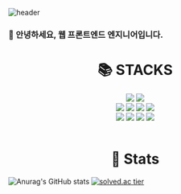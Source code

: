 ![header](https://capsule-render.vercel.app/api?type=waving&color=gradient&idx=2&height=250&section=header&text=JunSik's%20GitHub&fontSize=70&animation=fadeIn)
### 👋 안녕하세요, 웹 프론트엔드 엔지니어입니다.

<div align=center><h1>📚 STACKS</h1></div>

<div align=center> 

  <img src="https://img.shields.io/badge/react-61DAFB?style=for-the-badge&logo=react&logoColor=black"> 
  <img src="https://img.shields.io/badge/vue.js-4FC08D?style=for-the-badge&logo=vue.js&logoColor=white"> 
  <br>

  
  <img src="https://img.shields.io/badge/html5-E34F26?style=for-the-badge&logo=html5&logoColor=white"> 
  <img src="https://img.shields.io/badge/css-1572B6?style=for-the-badge&logo=css3&logoColor=white"> 
  <img src="https://img.shields.io/badge/javascript-F7DF1E?style=for-the-badge&logo=javascript&logoColor=black"> 
  <img src="https://img.shields.io/badge/typescript-3178C6?style=for-the-badge&logo=typescript&logoColor=white"> 
  <br>

  
  <img src="https://img.shields.io/badge/github-181717?style=for-the-badge&logo=github&logoColor=white">
  <img src="https://img.shields.io/badge/git-F05032?style=for-the-badge&logo=git&logoColor=white">
  <img src="https://img.shields.io/badge/jirasoftware-0052CC?style=for-the-badge&logo=jira software&logoColor=white">
  <img src="https://img.shields.io/badge/figma-F24E1EC?style=for-the-badge&logo=figma&logoColor=white">
  <br>
  <br>
  
</div>

  <div align=center><h1>🦾 Stats</h1></div>
  
  ![Anurag's GitHub stats](https://github-readme-stats.vercel.app/api?username=wns0394&show_icons=true&theme=buefy)
  [![solved.ac tier](http://mazassumnida.wtf/api/v2/generate_badge?boj=wnstlr0394)](https://solved.ac/wnstlr0394)
  
